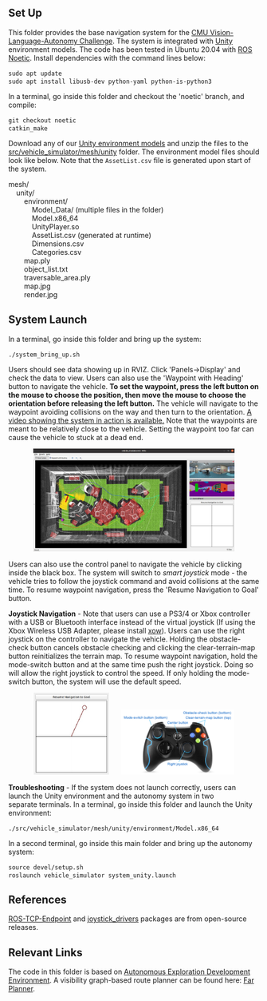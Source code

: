 ## Set Up

This folder provides the base navigation system for the [CMU Vision-Language-Autonomy Challenge](https://www.ai-meets-autonomy.com/cmu-vla-challenge). The system is integrated with [Unity](https://unity.com) environment models. The code has been tested in Ubuntu 20.04 with [ROS Noetic](http://wiki.ros.org/noetic/Installation). Install dependencies with the command lines below:
```
sudo apt update
sudo apt install libusb-dev python-yaml python-is-python3
```
In a terminal, go inside this folder and checkout the 'noetic' branch, and compile:
```
git checkout noetic
catkin_make
```
Download any of our [Unity environment models](https://drive.google.com/drive/folders/1bmxdT6Oxzt0_0tohye2br7gqTnkMaq20?usp=share_link) and unzip the files to the [src/vehicle_simulator/mesh/unity](src/vehicle_simulator/mesh/unity/) folder. The environment model files should look like below. Note that the `AssetList.csv` file is generated upon start of the system.

mesh/<br>
&nbsp;&nbsp;&nbsp;&nbsp;unity/<br>
&nbsp;&nbsp;&nbsp;&nbsp;&nbsp;&nbsp;&nbsp;&nbsp;environment/<br>
&nbsp;&nbsp;&nbsp;&nbsp;&nbsp;&nbsp;&nbsp;&nbsp;&nbsp;&nbsp;&nbsp;&nbsp;Model_Data/ (multiple files in the folder)<br>
&nbsp;&nbsp;&nbsp;&nbsp;&nbsp;&nbsp;&nbsp;&nbsp;&nbsp;&nbsp;&nbsp;&nbsp;Model.x86_64<br>
&nbsp;&nbsp;&nbsp;&nbsp;&nbsp;&nbsp;&nbsp;&nbsp;&nbsp;&nbsp;&nbsp;&nbsp;UnityPlayer.so<br>
&nbsp;&nbsp;&nbsp;&nbsp;&nbsp;&nbsp;&nbsp;&nbsp;&nbsp;&nbsp;&nbsp;&nbsp;AssetList.csv (generated at runtime)<br>
&nbsp;&nbsp;&nbsp;&nbsp;&nbsp;&nbsp;&nbsp;&nbsp;&nbsp;&nbsp;&nbsp;&nbsp;Dimensions.csv<br>
&nbsp;&nbsp;&nbsp;&nbsp;&nbsp;&nbsp;&nbsp;&nbsp;&nbsp;&nbsp;&nbsp;&nbsp;Categories.csv<br>
&nbsp;&nbsp;&nbsp;&nbsp;&nbsp;&nbsp;&nbsp;&nbsp;map.ply<br>
&nbsp;&nbsp;&nbsp;&nbsp;&nbsp;&nbsp;&nbsp;&nbsp;object_list.txt<br>
&nbsp;&nbsp;&nbsp;&nbsp;&nbsp;&nbsp;&nbsp;&nbsp;traversable_area.ply<br>
&nbsp;&nbsp;&nbsp;&nbsp;&nbsp;&nbsp;&nbsp;&nbsp;map.jpg<br>
&nbsp;&nbsp;&nbsp;&nbsp;&nbsp;&nbsp;&nbsp;&nbsp;render.jpg<br>

## System Launch

In a terminal, go inside this folder and bring up the system:
```
./system_bring_up.sh
```
Users should see data showing up in RVIZ. Click 'Panels->Display' and check the data to view. Users can also use the 'Waypoint with Heading' button to navigate the vehicle. **To set the waypoint, press the left button on the mouse to choose the position, then move the mouse to choose the orientation before releasing the left button.** The vehicle will navigate to the waypoint avoiding collisions on the way and then turn to the orientation. [A video showing the system in action is available.](https://youtu.be/KSoiDJHShU8) Note that the waypoints are meant to be relatively close to the vehicle. Setting the waypoint too far can cause the vehicle to stuck at a dead end.

<p align="center">
  <img src="img/rviz_full.jpg" alt="RVIZ Full" width="80%"/>
</p>

Users can also use the control panel to navigate the vehicle by clicking inside the black box. The system will switch to *smart joystick* mode - the vehicle tries to follow the joystick command and avoid collisions at the same time. To resume waypoint navigation, press the 'Resume Navigation to Goal' button. 

**Joystick Navigation** - Note that users can use a PS3/4 or Xbox controller with a USB or Bluetooth interface instead of the virtual joystick (If using the Xbox Wireless USB Adapter, please install [xow](https://github.com/medusalix/xow)). Users can use the right joystick on the controller to navigate the vehicle. Holding the obstacle-check button cancels obstacle checking and clicking the clear-terrain-map button reinitializes the terrain map. To resume waypoint navigation, hold the mode-switch button and at the same time push the right joystick. Doing so will allow the right joystick to control the speed. If only holding the mode-switch button, the system will use the default speed.

<p align="center">
  <img src="img/rviz_control_panel.jpg" alt="RVIZ Control Panel" width="30%"/>
  &nbsp;&nbsp;&nbsp;&nbsp;
  <img src="img/ps3_controller.jpg" alt="PS3 Controller" width="45%"/>
</p>

**Troubleshooting** - If the system does not launch correctly, users can launch the Unity environment and the autonomy system in two separate terminals. In a terminal, go inside this folder and launch the Unity environment:
```
./src/vehicle_simulator/mesh/unity/environment/Model.x86_64
```
In a second terminal, go inside this main folder and bring up the autonomy system:

```
source devel/setup.sh  
roslaunch vehicle_simulator system_unity.launch 
```

## References

[ROS-TCP-Endpoint](https://github.com/Unity-Technologies/ROS-TCP-Endpoint) and [joystick_drivers](http://wiki.ros.org/joystick_drivers) packages are from open-source releases.

## Relevant Links

The code in this folder is based on [Autonomous Exploration Development Environment](https://www.cmu-exploration.com). A visibility graph-based route planner can be found here: [Far Planner](https://github.com/MichaelFYang/far_planner).
